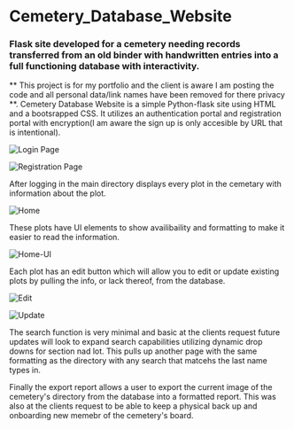 # Cemetery_Database_Website
### Flask site developed for a cemetery needing records transferred from an old binder with handwritten entries into a full functioning database with interactivity.

** This project is for my portfolio and the client is aware I am posting the code and all personal data/link names have been removed for there privacy **. Cemetery
Database Website is a simple Python-flask site using HTML and a bootsrapped CSS. It utilizes an authentication portal and registration portal with encryption(I am aware
the sign up is only accesible by URL that is intentional).

  ![Login Page](Cemetery_Database_Website/DudleyCemetary-screenshots/login.png)
  
  ![Registration Page](Cemetery_Database_Website/DudleyCemetary-screenshots/sign-up.png)

After logging in the main directory displays every plot in the cemetary with information about the plot.

  ![Home](Cemetery_Database_Website/DudleyCemetary-screenshots/home.png)

These plots have UI elements to show availibaility and formatting to make it easier to read the information.

  ![Home-UI](Cemetery_Database_Website/DudleyCemetary-screenshots/directory.png)

Each plot has an edit button which will allow you to edit or update existing plots by pulling the info, or lack thereof, from the database.

  ![Edit](Cemetery_Database_Website/DudleyCemetary-screenshots/edit.png)
  
  ![Update](Cemetery_Database_Website/DudleyCemetary-screenshots/update.png)

The search function is very minimal and basic at the clients request future updates will
look to expand search capabilities utilizing dynamic drop downs for section nad lot. This pulls up another page with the same formatting as the directory with any search 
that matcehs the last name types in.



Finally the export report allows a user to export the current image of the cemetery's directory from the database into a formatted 
report. This was also at the clients request to be able to keep a physical back up and onboarding new memebr of the cemetery's board.
